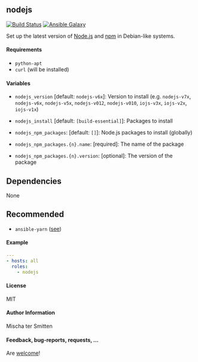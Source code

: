 ## nodejs
 
[![Build Status](https://travis-ci.org/Oefenweb/ansible-nodejs.svg?branch=master)](https://travis-ci.org/Oefenweb/ansible-nodejs) [![Ansible Galaxy](http://img.shields.io/badge/ansible--galaxy-nodejs-blue.svg)](https://galaxy.ansible.com/tersmitten/nodejs)

Set up the latest version of [Node.js](https://nodejs.org) and [npm](https://www.npmjs.com) in Debian-like systems.

#### Requirements

* `python-apt`
* `curl` (will be installed)

#### Variables

* `nodejs_version` [default: `nodejs-v6x`]: Version to install (e.g. `nodejs-v7x`, `nodejs-v6x`, `nodejs-v5x`, `nodejs-v012`, `nodejs-v010`, `iojs-v3x`, `iojs-v2x`, `iojs-v1x`)

* `nodejs_install` [default: `[build-essential]`]: Packages to install

* `nodejs_npm_packages`: [default: `[]`]: Node.js packages to install (globally)
* `nodejs_npm_packages.{n}.name`: [required]: The name of the package
* `nodejs_npm_packages.{n}.version`: [optional]: The version of the package

## Dependencies

None

## Recommended

* `ansible-yarn` ([see](https://github.com/Oefenweb/ansible-yarn))

#### Example

```yaml
---
- hosts: all
  roles:
    - nodejs
```

#### License

MIT

#### Author Information

Mischa ter Smitten

#### Feedback, bug-reports, requests, ...

Are [welcome](https://github.com/Oefenweb/ansible-nodejs/issues)!
